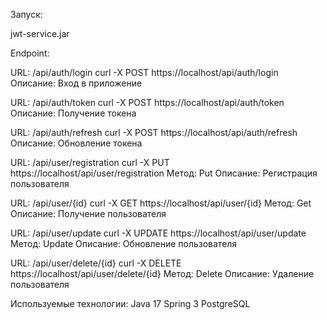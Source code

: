Запуск:

jwt-service.jar


Endpoint:

URL: /api/auth/login
curl -X POST https://localhost/api/auth/login
Описание: Вход в приложение

URL: /api/auth/token
curl -X POST https://localhost/api/auth/token
Описание: Получение токена

URL: /api/auth/refresh
curl -X POST https://localhost/api/auth/refresh
Описание: Обновление токена

URL: /api/user/registration
curl -X PUT https://localhost/api/user/registration
Метод: Put
Описание: Регистрация пользователя

URL: /api/user/{id}
curl -X GET https://localhost/api/user/{id}
Метод: Get
Описание: Получение пользователя

URL: /api/user/update
curl -X UPDATE https://localhost/api/user/update
Метод: Update
Описание: Обновление пользователя

URL: /api/user/delete/{id}
curl -X DELETE https://localhost/api/user/delete/{id}
Метод: Delete
Описание: Удаление пользователя

Используемые технологии:
Java 17
Spring 3
PostgreSQL


